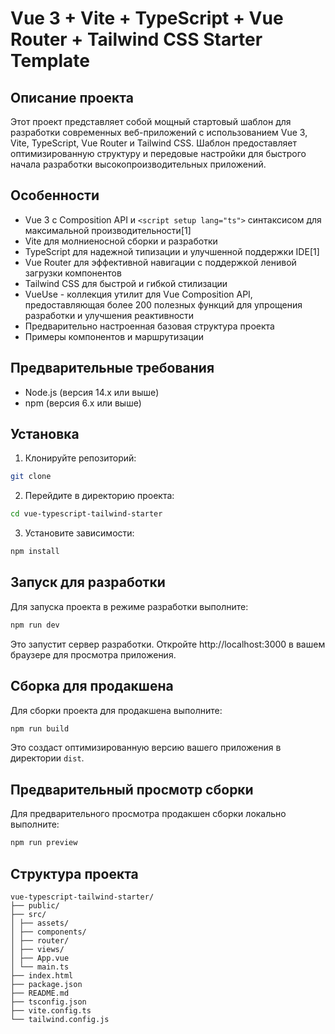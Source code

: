# Vue 3 + Vite + TypeScript + Vue Router + Tailwind CSS Starter Template

## Описание проекта

Этот проект представляет собой мощный стартовый шаблон для разработки современных веб-приложений с использованием Vue 3, Vite, TypeScript, Vue Router и Tailwind CSS. Шаблон предоставляет оптимизированную структуру и передовые настройки для быстрого начала разработки высокопроизводительных приложений.

## Особенности

- Vue 3 с Composition API и `<script setup lang="ts">` синтаксисом для максимальной производительности[1]
- Vite для молниеносной сборки и разработки
- TypeScript для надежной типизации и улучшенной поддержки IDE[1]
- Vue Router для эффективной навигации с поддержкой ленивой загрузки компонентов
- Tailwind CSS для быстрой и гибкой стилизации
- VueUse - коллекция утилит для Vue Composition API, предоставляющая более 200 полезных функций для упрощения разработки и улучшения реактивности
- Предварительно настроенная базовая структура проекта
- Примеры компонентов и маршрутизации

## Предварительные требования

- Node.js (версия 14.x или выше)
- npm (версия 6.x или выше)

## Установка

1. Клонируйте репозиторий:

```bash
git clone 
```

2. Перейдите в директорию проекта:

```bash
cd vue-typescript-tailwind-starter
```

3. Установите зависимости:

```bash
npm install
```

## Запуск для разработки

Для запуска проекта в режиме разработки выполните:

```bash
npm run dev
```

Это запустит сервер разработки. Откройте http://localhost:3000 в вашем браузере для просмотра приложения.

## Сборка для продакшена

Для сборки проекта для продакшена выполните:

```bash
npm run build
```

Это создаст оптимизированную версию вашего приложения в директории `dist`.

## Предварительный просмотр сборки

Для предварительного просмотра продакшен сборки локально выполните:

```bash
npm run preview
```

## Структура проекта

```
vue-typescript-tailwind-starter/
├── public/
├── src/
│ ├── assets/
│ ├── components/
│ ├── router/
│ ├── views/
│ ├── App.vue
│ └── main.ts
├── index.html
├── package.json
├── README.md
├── tsconfig.json
├── vite.config.ts
└── tailwind.config.js
```